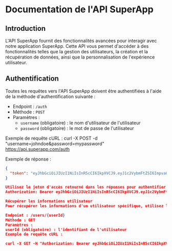 # Documentation de l'API SuperApp

## Introduction
L'API SuperApp fournit des fonctionnalités avancées pour interagir avec notre application SuperApp. Cette API vous permet d'accéder à des fonctionnalités telles que la gestion des utilisateurs, la création et la récupération de données, ainsi que la personnalisation de l'expérience utilisateur.

## Authentification
Toutes les requêtes vers l'API SuperApp doivent être authentifiées à l'aide de la méthode d'authentification suivante :

- Endpoint : `/auth`
- Méthode : `POST`
- Paramètres :
  - `username` (obligatoire) : le nom d'utilisateur de l'utilisateur
  - `password` (obligatoire) : le mot de passe de l'utilisateur

Exemple de requête cURL :
curl -X POST -d "username=johndoe&password=mypassword" https://api.superapp.com/auth


Exemple de réponse :
```json
{
  "token": "eyJhbGciOiJIUzI1NiIsInR5cCI6IkpXVCJ9.eyJ1c2VybmFtZSI6ImpvaG5kb2UiLCJpYXQiOjE2MjExMzE1NzAsImV4cCI6MTYyMTEzMjE3MH0.IKOSZFG6qDdfN_3Yq09iXMkPfDwA1jUvDz-0QI_2Sv0"
}

Utilisez le jeton d'accès retourné dans les réponses pour authentifier les requêtes ultérieures en l'incluant dans l'en-tête Authorization comme suit :
Authorization: Bearer eyJhbGciOiJIUzI1NiIsInR5cCI6IkpXVCJ9.eyJ1c2VybmFtZSI6ImpvaG5kb2UiLCJpYXQiOjE2MjExMzE1NzAsImV4cCI6MTYyMTEzMjE3MH0.IKOSZFG6qDdfN_3Yq09iXMkPfDwA1jUvDz-0QI_2Sv0

Récupérer les informations utilisateur
Pour récupérer les informations d'un utilisateur spécifique, utilisez l'endpoint suivant :

Endpoint : /users/{userId}
Méthode : GET
Paramètres :
userId (obligatoire) : l'identifiant de l'utilisateur
Exemple de requête cURL :

curl -X GET -H "Authorization: Bearer eyJhbGciOiJIUzI1NiIsInR5cCI6IkpXVCJ9.eyJ1c2VybmFtZSI6ImpvaG5kb2UiLCJpYXQiOjE2MjExMzE1NzAsImV4cCI6MTYyMTEzMjE3MH0.IKOSZFG6qDdfN_3Yq09iXMkPfDwA1jUvDz-0QI_2Sv0" https://api.superapp.com/users/123
